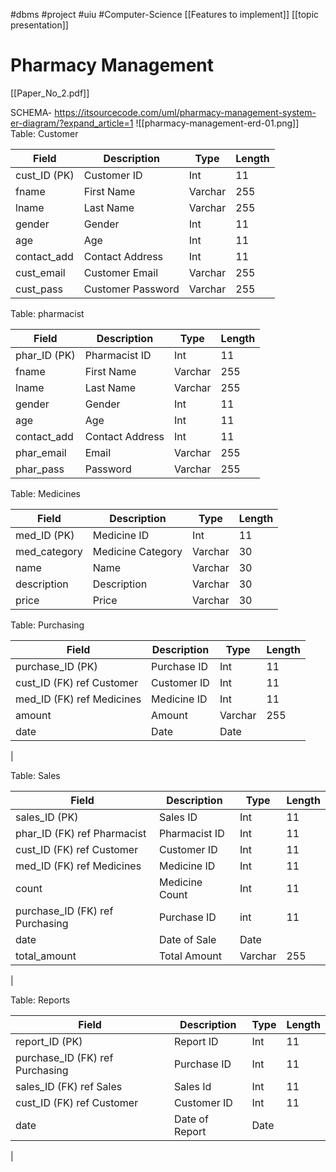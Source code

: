 #dbms #project #uiu #Computer-Science 
[[Features to implement]]
[[topic presentation]]

# Pharmacy Management
[[Paper_No_2.pdf]]








SCHEMA- https://itsourcecode.com/uml/pharmacy-management-system-er-diagram/?expand_article=1
![[pharmacy-management-erd-01.png]]
Table: Customer

| **Field**    | **Description**   | **Type** | **Length** |
| ------------ | ----------------- | -------- | ---------- |
| cust_ID (PK) | Customer ID       | Int      | 11         |
| fname        | First Name        | Varchar  | 255        |
| lname        | Last Name         | Varchar  | 255        |
| gender       | Gender            | Int      | 11         |
| age          | Age               | Int      | 11         |
| contact_add  | Contact Address   | Int      | 11         |
| cust_email   | Customer Email    | Varchar  | 255        |
| cust_pass    | Customer Password | Varchar  | 255        |


Table: pharmacist

| **Field**    | **Description** | **Type** | **Length** |
| ------------ | --------------- | -------- | ---------- |
| phar_ID (PK) | Pharmacist ID   | Int      | 11         |
| fname        | First Name      | Varchar  | 255        |
| lname        | Last Name       | Varchar  | 255        |
| gender       | Gender          | Int      | 11         |
| age          | Age             | Int      | 11         |
| contact_add  | Contact Address | Int      | 11         |
| phar_email   | Email           | Varchar  | 255        |
| phar_pass    | Password        | Varchar  | 255        |

Table: Medicines

| **Field**    | ****Description**** | **Type** | **Length** |
| ------------ | ------------------- | -------- | ---------- |
| med_ID (PK)  | Medicine ID         | Int      | 11         |
| med_category | Medicine Category   | Varchar  | 30         |
| name         | Name                | Varchar  | 30         |
| description  | Description         | Varchar  | 30         |
| price        | Price               | Varchar  | 30         |

Table: Purchasing

| **Field**                 | ****Description**** | **Type** | **Length** |
| ------------------------- | ------------------- | -------- | ---------- |
| purchase_ID (PK)          | Purchase ID         | Int      | 11         |
| cust_ID (FK) ref Customer | Customer ID         | Int      | 11         |
| med_ID (FK) ref Medicines | Medicine ID         | Int      | 11         |
| amount                    | Amount              | Varchar  | 255        |
| date                      | Date                | Date     |            |
| 
 
Table: Sales

| **Field**                       | ****Description**** | **Type** | **Length** |
| ------------------------------- | ------------------- | -------- | ---------- |
| sales_ID (PK)                   | Sales ID            | Int      | 11         |
| phar_ID (FK) ref Pharmacist     | Pharmacist ID       | Int      | 11         |
| cust_ID (FK) ref Customer       | Customer ID         | Int      | 11         |
| med_ID (FK) ref Medicines       | Medicine ID         | Int      | 11         |
| count                           | Medicine Count      | Int      | 11         |
| purchase_ID (FK) ref Purchasing | Purchase ID         | int      | 11         |
| date                            | Date of Sale        | Date     |            |
| total_amount                    | Total Amount        | Varchar  | 255        |
| 

Table: Reports

| **Field**                       | ****Description**** | **Type** | **Length** |
| ------------------------------- | ------------------- | -------- | ---------- |
| report_ID (PK)                  | Report ID           | Int      | 11         |
| purchase_ID (FK) ref Purchasing | Purchase ID         | Int      | 11         |
| sales_ID (FK) ref Sales         | Sales Id            | Int      | 11         |
| cust_ID (FK) ref Customer       | Customer ID         | Int      | 11         |
| date                            | Date of Report      | Date     |            |
| 

